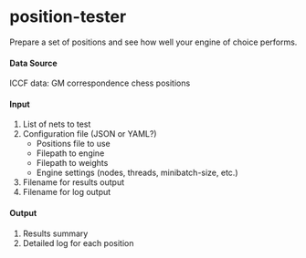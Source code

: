 # position-tester
Prepare a set of positions and see how well your engine of choice performs. 

#### Data Source
ICCF data: GM correspondence chess positions

#### Input
1. List of nets to test
2. Configuration file (JSON or YAML?)
   * Positions file to use
   * Filepath to engine
   * Filepath to weights
   * Engine settings (nodes, threads, minibatch-size, etc.)
3. Filename for results output
4. Filename for log output

#### Output
1. Results summary
2. Detailed log for each position
